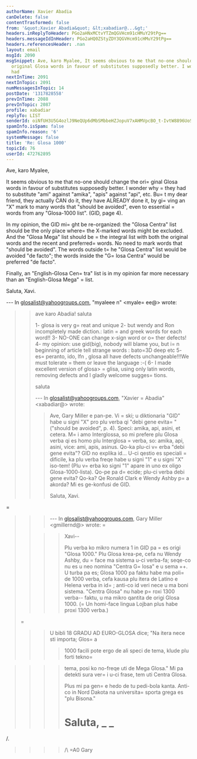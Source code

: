 ```yaml
---
authorName: Xavier Abadia
canDelete: false
contentTrasformed: false
from: '&quot;Xavier Abadia&quot; &lt;xabadiar@...&gt;'
headers.inReplyToHeader: PGo2aHNxMCtvYTZmQGVHcm91cHMuY29tPg==
headers.messageIdInHeader: PGo2aHQ0ZStyZDY3QGVHcm91cHMuY29tPg==
headers.referencesHeader: .nan
layout: email
msgId: 2090
msgSnippet: Ave, karo Myalee, It seems obvious to me that no-one should change the
  original Glosa words in favour of substitutes supposedly better. I wonder why they
  had
nextInTime: 2091
nextInTopic: 2091
numMessagesInTopic: 14
postDate: '1317828558'
prevInTime: 2088
prevInTopic: 2087
profile: xabadiar
replyTo: LIST
senderId: oiNfUH3U5G4ozlJ9NeQUp6dMbSMbbeHZJopuV7xAHMVpcBO_t-IvtW8896UoScog98G2U4SzjYIGEu53uidSXbuZre2Xv4LeI0uO
spamInfo.isSpam: false
spamInfo.reason: '6'
systemMessage: false
title: 'Re: Glosa 1000'
topicId: 76
userId: 472762895
---
```


Ave, karo Myalee,

It seems obvious to me that no-one should change the ori=
ginal Glosa words in favour of substitutes supposedly better. I wonder why =
they had to substitute "ami" against "amika", "apis" against "api", etc. Bu=
t my dear friend, they actually CAN do it, they have ALREADY done it, by gi=
ving an "X" mark to many words that "should be avoided", even to essential =
words from any "Glosa-1000 list". (GID, page 4).

In my opinion, the GID mi=
ght be re-organized: the "Glosa Centra" list should be the only place where=
 the X-marked words might be excluded. And the "Glosa Mega" list should be =
the integral list with both the original words and the recent and preferred=
 words. No need to mark words that "should be avoided". The words outside t=
he "Glosa Centra" list would be avoided "de facto"; the words inside the "G=
losa Centra" would be preferred "de facto".

Finally, an "English-Glosa Cen=
tra" list is in my opinion far more necessary than an "English-Glosa Mega" =
list.

Saluta, Xavi.


--- In glosalist@yahoogroups.com, "myaleee n" <myale=
ee@> wrote:
> >
> > ave karo Abadia!
> > saluta
> > 
> > 1- glosa is very g=
reat and unique
> > 2- but wendy and Ron incompletely made diction.: latin =
 and greek words for each word!!
> > 3- NO-ONE can change  x-sign word or o=
ther defects!
> > 4- my opinion: use gid(big), nobody will blame you, but i=
n beginning
> > of article tell strange words : bato=3D deep  etc
> > 5- es=
peranto, ido, lfn , glosa all have defects unchangeable!!!We must tolerate =
them or leave the language :-(
> > 6- I   made excellent version of glosa> =
glisa, using only latin words, removing defects and I gladly welcome sugges=
tions.
> > 
> > saluta 
> > 
> > --- In glosalist@yahoogroups.com, "Xavier =
Abadia" <xabadiar@> wrote:
> > >
> > > Ave, Gary Miller e pan-pe.
> > > Vi =
ski; u diktionaria "GID" habe u signi "X" pro plu verba qi "debi gene evita=
" ("should be avoided", p. 4). Speci: amika, api, asini, et cetera.
> > > M=
i amo Interglossa, so mi prefere plu Glosa verba qi es homo plu Interglosa =
verba, so: amika, api, asini, vice: ami, apis, asinus.
> > > Qo-ka plu-ci v=
erba "debi gene evita"? GID no explika id...
> > > U-ci qestio es speciali =
dificile, ka plu verba freqe habe u signi "1" e u signi "X" iso-tem! (Plu v=
erba ko signi "1" apare in uno ex oligo Glosa-1000-lista).
> > > Qo-pe pa d=
ecide; plu-ci verba debi gene evita? Qo-ka? Qe Ronald Clark e Wendy Ashby p=
a akorda?
> > > Mi es ge-konfusi de GID.
> > > 
> > > Saluta, Xavi.
> > > 
=
> > > --- In glosalist@yahoogroups.com, Gary Miller <gmillernd@> wrote:
> >=
 > >
> > > > Xavi--
> > > > 
> > > > Plu verba ko mikro numera 1 in GID pa =
es origi "Glosa 1000."  Plu
> > > > Glosa krea-pe, cefa nu Wendy Ashby, du =
face ma sistema u-ci verba-fa;
> > > > seqe-co nu es u neo nomina "Centra G=
losa" e u sema ++.  U turba pa es;
> > > > Glosa 1000 pa faktu habe ma poli=
 de 1000 verba, cefa kausa plu itera
> > > > de Latino e Helena verba in id=
; anti-co id veri nece u ma boni
> > > > sistema.  "Centra Glosa" nu habe p=
roxi 1300 verba-- faktu, u ma mikro
> > > > qantita de origi Glosa 1000.  (=
Un homi-face lingua Lojban plus habe
> > > > proxi 1300 verba.)
> > > > 
> =
> > > U bibli 18 GRADU AD EURO-GLOSA dice; "Na itera nece sti importa; Glos=
a
> > > > 1000 facili pote ergo de ali speci de tema, klude plu forti tekno=

> > > > tema, posi ko no-freqe uti de Mega Glosa."  Mi pa detekti sura ver=
i
> > > > u-ci frase, tem uti Centra Glosa.
> > > > 
> > > > Plus mi pa gen=
e hedo de tu pedi-bola kanta.  Anti-co in Nord Dakota na
> > > > universita=
 sporta grega es "plu Bisona."
> > > > 
> > > > Saluta,
> > > > _ _
> > > >=
 /.
> > > > /\ =A0 Gary
> > > > #
> > > >
> > >
> >
>



